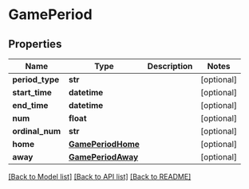 # GamePeriod

## Properties
Name | Type | Description | Notes
------------ | ------------- | ------------- | -------------
**period_type** | **str** |  | [optional] 
**start_time** | **datetime** |  | [optional] 
**end_time** | **datetime** |  | [optional] 
**num** | **float** |  | [optional] 
**ordinal_num** | **str** |  | [optional] 
**home** | [**GamePeriodHome**](GamePeriodHome.md) |  | [optional] 
**away** | [**GamePeriodAway**](GamePeriodAway.md) |  | [optional] 

[[Back to Model list]](../README.md#documentation-for-models) [[Back to API list]](../README.md#documentation-for-api-endpoints) [[Back to README]](../README.md)


